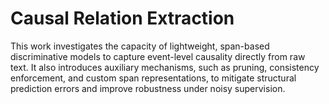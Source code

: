 # Causal Relation Extraction

This work investigates the capacity of lightweight, span-based discriminative models to capture event-level causality directly from raw text. It also introduces auxiliary mechanisms, such as pruning, consistency enforcement, and custom span representations, to mitigate structural prediction errors and improve robustness under noisy supervision.